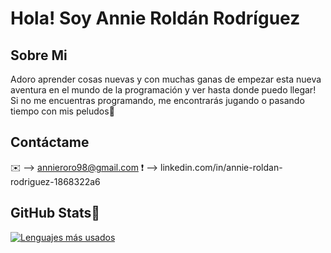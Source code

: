 # Hola! Soy Annie Roldán Rodríguez

## Sobre Mi
Adoro aprender cosas nuevas y con muchas ganas de empezar esta nueva aventura en el mundo de la programación y ver hasta donde puedo llegar!
Si no me encuentras programando, me encontrarás jugando o pasando tiempo con mis peludos🐺

## Contáctame
✉️ --> annieroro98@gmail.com
❗ --> linkedin.com/in/annie-roldan-rodriguez-1868322a6

## GitHub Stats💫
[![Lenguajes más usados](https://github-readme-stats.vercel.app/api/top-langs/?username=AnnieRoro&layout=compact&theme=vision-friendly-dark)](https://github.com/anuraghazra/github-readme-stats)
